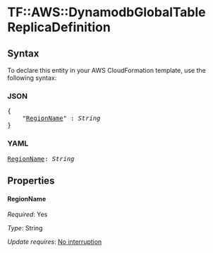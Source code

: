 # TF::AWS::DynamodbGlobalTable ReplicaDefinition

## Syntax

To declare this entity in your AWS CloudFormation template, use the following syntax:

### JSON

<pre>
{
    "<a href="#regionname" title="RegionName">RegionName</a>" : <i>String</i>
}
</pre>

### YAML

<pre>
<a href="#regionname" title="RegionName">RegionName</a>: <i>String</i>
</pre>

## Properties

#### RegionName

_Required_: Yes

_Type_: String

_Update requires_: [No interruption](https://docs.aws.amazon.com/AWSCloudFormation/latest/UserGuide/using-cfn-updating-stacks-update-behaviors.html#update-no-interrupt)

